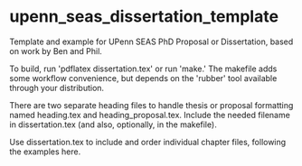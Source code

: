 # upenn_seas_dissertation_template
Template and example for UPenn SEAS PhD Proposal or Dissertation, based on work by Ben and Phil.

To build, run 'pdflatex dissertation.tex' or run 'make.' The makefile adds some workflow convenience, but depends on the 'rubber' tool available through your distribution.

There are two separate heading files to handle thesis or proposal formatting named heading.tex and heading_proposal.tex.  Include the needed filename in dissertation.tex (and also, optionally, in the makefile).

Use dissertation.tex to include and order individual chapter files, following the examples here.

